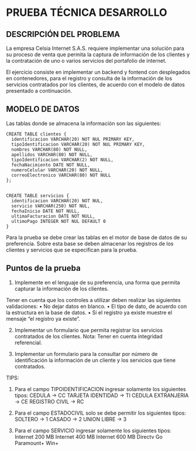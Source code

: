 # PRUEBA TÉCNICA DESARROLLO

## DESCRIPCIÓN DEL PROBLEMA

La empresa Celsia Internet S.A.S. requiere implementar una solución para su proceso de venta que permita la captura de información de los clientes y la contratación de uno o varios servicios del portafolio de internet.

El ejercicio consiste en implementar un backend y fontend con desplegados en contenedores, para el registro y consulta de la información de los servicios contratados por los clientes, de acuerdo con el modelo de datos presentado a continuación.

## MODELO DE DATOS

Las tablas donde se almacena la información son las siguientes:

```
CREATE TABLE clientes {
  identificacion VARCHAR(20) NOT NUL PRIMARY KEY,
  tipoIdentificacion VARCHAR(20) NOT NUL PRIMARY KEY,
  nombres VARCHAR(80) NOT NULL,
  apellidos VARCHAR(80) NOT NULL,
  tipoIdentificacion VARCHAR(2) NOT NULL,
  fechaNacimiento DATE NOT NULL,
  numeroCelular VARCHAR(20) NOT NULL,
  correoElectronico VARCHAR(80) NOT NULL
};


CREATE TABLE servicios {
  identificacion VARCHAR(20) NOT NUL,
  servicio VARCHAR(250) NOT NUL,
  fechaInicio DATE NOT NULL,
  ultimaFacturacion DATE NOT NULL,
  ultimoPago INTEGER NOT NUL DEFAULT 0
}
```

Para la prueba se debe crear las tablas en el motor de base de datos de su preferencia. Sobre esta base se deben almacenar los registros de los clientes y servicios que se especifican para la prueba.

## Puntos de la prueba

1. Implemente en el lenguaje de su preferencia, una forma que permita capturar la información de los clientes.

Tener en cuenta que los controles a utilizar deben realizar las siguientes validaciones:
• No dejar datos en blanco.
• El tipo de dato, de acuerdo con la estructura en la base de datos.
• Si el registro ya existe muestre el mensaje “el registro ya existe”.

2. Implementar un formulario que permita registrar los servicios contratados de los clientes. Nota: Tener en cuenta integridad referencial.

3. Implementar un formulario para la consultar por número de identificación la información de un cliente y los servicios que tiene contratados.

TIPS:

1. Para el campo TIPOIDENTIFICACION ingresar solamente los siguientes tipos:
   CEDULA → CC
   TARJETA IDENTIDAD → TI
   CEDULA EXTRANJERIA → CE
   REGISTRO CIVIL → RC

2. Para el campo ESTADOCIVIL solo se debe permitir los siguientes tipos:
   SOLTERO → 1
   CASADO → 2
   UNION LIBRE → 3

3. Para el campo SERVICIO ingresar solamente los siguientes tipos:
   Internet 200 MB
   Internet 400 MB
   Internet 600 MB
   Directv Go
   Paramount+
   Win+
